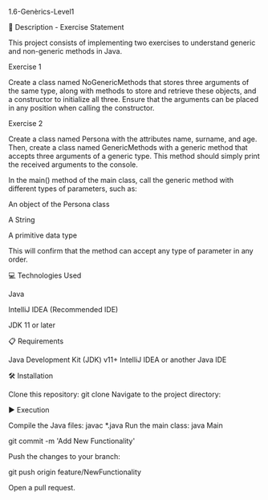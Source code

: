 1.6-Genèrics-Level1

📄 Description - Exercise Statement

This project consists of implementing two exercises to understand generic and non-generic methods in Java.

Exercise 1

Create a class named NoGenericMethods that stores three arguments of the same type, along with methods to 
store and retrieve these objects, and a constructor to initialize all three. Ensure that the arguments 
can be placed in any position when calling the constructor.

Exercise 2

Create a class named Persona with the attributes name, surname, and age. Then, create a class named 
GenericMethods with a generic method that accepts three arguments of a generic type. This method 
should simply print the received arguments to the console.

In the main() method of the main class, call the generic method with different types of parameters, such as:

An object of the Persona class

A String

A primitive data type

This will confirm that the method can accept any type of parameter in any order.

💻 Technologies Used

Java

IntelliJ IDEA (Recommended IDE)

JDK 11 or later

📋 Requirements

Java Development Kit (JDK) v11+
IntelliJ IDEA or another Java IDE

🛠️ Installation

Clone this repository:
git clone <repository-url>
Navigate to the project directory:

▶️ Execution

Compile the Java files:
javac *.java
Run the main class:
java Main



git commit -m 'Add New Functionality'

Push the changes to your branch:

git push origin feature/NewFunctionality

Open a pull request.
